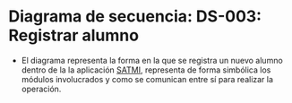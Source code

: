 # Diagrama de secuencia: DS-003: Registrar alumno
- El diagrama representa la forma en la que se registra un nuevo alumno dentro de la la aplicación [SATMI](/Diseño/1.%20Propósito/Propósito.md), representa de forma simbólica los módulos involucrados y como se comunican entre sí para realizar la operación.
